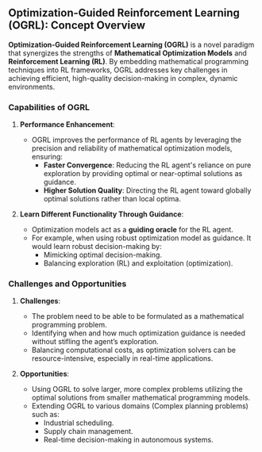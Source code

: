 ## Optimization-Guided Reinforcement Learning (OGRL): Concept Overview

**Optimization-Guided Reinforcement Learning (OGRL)** is a novel paradigm that synergizes the strengths of **Mathematical Optimization Models** and **Reinforcement Learning (RL)**. By embedding mathematical programming techniques into RL frameworks, OGRL addresses key challenges in achieving efficient, high-quality decision-making in complex, dynamic environments.


### Capabilities of OGRL

1. **Performance Enhancement**:
   - OGRL improves the performance of RL agents by leveraging the precision and reliability of mathematical optimization models, ensuring:
     - **Faster Convergence**: Reducing the RL agent's reliance on pure exploration by providing optimal or near-optimal solutions as guidance.
     - **Higher Solution Quality**: Directing the RL agent toward globally optimal solutions rather than local optima.

2. **Learn Different Functionality Through Guidance**:
   - Optimization models act as a **guiding oracle** for the RL agent. 
   - For example, when using robust optimization model as guidance. It would learn robust decision-making by:
     - Mimicking optimal decision-making.
     - Balancing exploration (RL) and exploitation (optimization).


### Challenges and Opportunities

1. **Challenges**:
   - The problem need to be able to be formulated as a mathematical programming problem.
   - Identifying when and how much optimization guidance is needed without stifling the agent’s exploration.
   - Balancing computational costs, as optimization solvers can be resource-intensive, especially in real-time applications.

2. **Opportunities**:
   - Using OGRL to solve larger, more complex problems utilizing the optimal solutions from smaller mathematical programming models.
   - Extending OGRL to various domains (Complex planning problems) such as:
     - Industrial scheduling.
     - Supply chain management.
     - Real-time decision-making in autonomous systems.